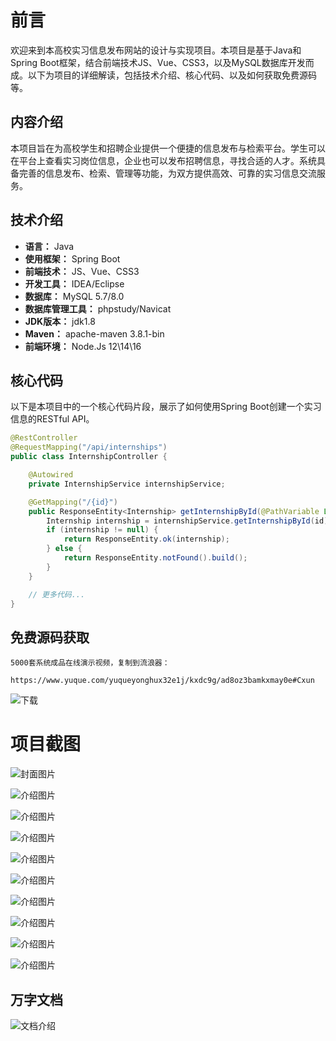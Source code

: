 # 前言

欢迎来到本高校实习信息发布网站的设计与实现项目。本项目是基于Java和Spring Boot框架，结合前端技术JS、Vue、CSS3，以及MySQL数据库开发而成。以下为项目的详细解读，包括技术介绍、核心代码、以及如何获取免费源码等。

## 内容介绍

本项目旨在为高校学生和招聘企业提供一个便捷的信息发布与检索平台。学生可以在平台上查看实习岗位信息，企业也可以发布招聘信息，寻找合适的人才。系统具备完善的信息发布、检索、管理等功能，为双方提供高效、可靠的实习信息交流服务。

## 技术介绍

- **语言：** Java
- **使用框架：** Spring Boot
- **前端技术：** JS、Vue、CSS3
- **开发工具：** IDEA/Eclipse
- **数据库：** MySQL 5.7/8.0
- **数据库管理工具：** phpstudy/Navicat
- **JDK版本：** jdk1.8
- **Maven：** apache-maven 3.8.1-bin
- **前端环境：** Node.Js 12\14\16

## 核心代码

以下是本项目中的一个核心代码片段，展示了如何使用Spring Boot创建一个实习信息的RESTful API。

```java
@RestController
@RequestMapping("/api/internships")
public class InternshipController {

    @Autowired
    private InternshipService internshipService;

    @GetMapping("/{id}")
    public ResponseEntity<Internship> getInternshipById(@PathVariable Long id) {
        Internship internship = internshipService.getInternshipById(id);
        if (internship != null) {
            return ResponseEntity.ok(internship);
        } else {
            return ResponseEntity.notFound().build();
        }
    }

    // 更多代码...
}
```

## 免费源码获取

```
5000套系统成品在线演示视频，复制到流浪器： 
```
```
https://www.yuque.com/yuqueyonghux32e1j/kxdc9g/ad8oz3bamkxmay0e#Cxun
```
![下载](https://img12.360buyimg.com/ddimg/jfs/t1/339687/11/1349/28408/68ad865fF412d7877/adaa650483a100f2.jpg)

# 项目截图

![封面图片](https://img12.360buyimg.com/ddimg/jfs/t1/290843/25/25131/140747/689e075dF045a032c/56e0d5b13b7308a6.jpg)

![介绍图片](https://img14.360buyimg.com/ddimg/jfs/t1/291183/23/21683/81340/689e073bF12397449/b8e5e117142736bc.jpg)

![介绍图片](https://img14.360buyimg.com/ddimg/jfs/t1/294230/17/13344/80653/689e073bF62465fd3/a1813ffa553522c9.jpg)

![介绍图片](https://img10.360buyimg.com/ddimg/jfs/t1/315321/2/26041/33641/689e073dFada0ece5/c35782ed35094837.jpg)

![介绍图片](https://img12.360buyimg.com/ddimg/jfs/t1/314707/34/26164/34330/689e073dFf56e5412/2e5b57ac1ce32cfd.jpg)

![介绍图片](https://img12.360buyimg.com/ddimg/jfs/t1/290054/6/27154/31794/689e073eF074c959d/b67a1be2a50f2a29.jpg)

![介绍图片](https://img11.360buyimg.com/ddimg/jfs/t1/313665/17/26386/26154/689e073eFba4af04d/1b16b39eb78d9e53.jpg)

![介绍图片](https://img14.360buyimg.com/ddimg/jfs/t1/327652/6/4556/49360/689e0741F15fa8c00/85e010a735bfb54a.jpg)

![介绍图片](https://img12.360buyimg.com/ddimg/jfs/t1/293236/26/19357/95591/689e0741F3c22aec4/b400d749b0c7d657.jpg)

![介绍图片](https://img14.360buyimg.com/ddimg/jfs/t1/292013/2/13806/51962/689e0742F557e9cec/fce45f09151007ed.jpg)


## 万字文档
![文档介绍](https://img14.360buyimg.com/ddimg/jfs/t1/338393/1/3576/156947/68b1ad0cF74dc525c/ff9cd6c574295685.jpg)
